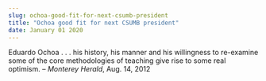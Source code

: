 ```yaml
---
slug: ochoa-good-fit-for-next-csumb-president
title: "Ochoa good fit for next CSUMB president"
date: January 01 2020
---
```


 
<p>
  Eduardo Ochoa . . . his history, his manner and his willingness to re-examine
  some of the core methodologies of teaching give rise to some real optimism. –
  <em>Monterey Herald</em>, Aug. 14, 2012
</p>
 
